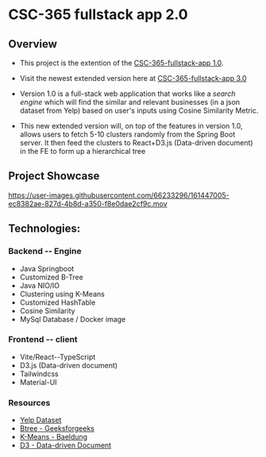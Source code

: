# CSC-365 fullstack app 2.0

## Overview
- This project is the extention of the [CSC-365-fullstack-app 1.0](https://github.com/lgad31vn/CSC-365-fullstack-app).

- Visit the newest extended version here at [CSC-365-fullstack-app 3.0](https://github.com/lgad31vn/CSC-365-fullstack-app-III)

- Version 1.0 is a full-stack web application that works like a _search engine_ which will find the similar and relevant businesses (in a json dataset from Yelp) based on user's inputs using Cosine Similarity Metric.

- This new extended version will, on top of the features in version 1.0, allows users to fetch 5-10 clusters randomly from the Spring Boot server. It then feed the clusters to React+D3.js (Data-driven document) in the FE to form up a hierarchical tree

## Project Showcase

https://user-images.githubusercontent.com/66233296/161447005-ec8382ae-827d-4b8d-a350-f8e0dae2cf9c.mov

## Technologies:

### Backend -- Engine

- Java Springboot
- Customized B-Tree
- Java NIO/IO
- Clustering using K-Means
- Customized HashTable
- Cosine Similarity
- MySql Database / Docker image

### Frontend -- client

- Vite/React--TypeScript
- D3.js (Data-driven document)
- Tailwindcss
- Material-UI

### Resources

- [Yelp Dataset](https://www.yelp.com/dataset)
- [Btree - Geeksforgeeks](https://www.geeksforgeeks.org/insert-operation-in-b-tree/)
- [K-Means - Baeldung](https://www.baeldung.com/java-k-means-clustering-algorithm)
- [D3 - Data-driven Document](https://observablehq.com/@d3/d3-hierarchy?collection=@d3/d3-hierarchy)
